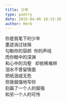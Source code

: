 ```yaml
---  
title: 少年  
type: poetry  
date: 2015-04-06 18:15:28  
author: Herb    
---  
```

你是我笔下的少年  
墨迹淌过铱珠  
勾勒你的容颜  你的声线  
而你眼中的深渊  
和心中的沟壑   却依稀难辨  
泪水不曾留情面  
把纸洇成无色  
但我倔强地写你  
刻画了一个人的倔强  
和另一个人的可怜